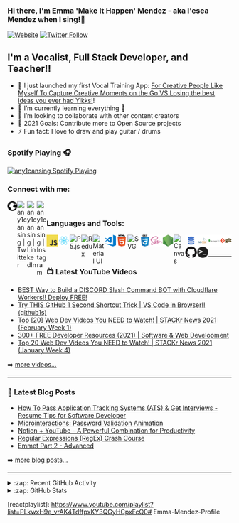 ### Hi there, I'm Emma 'Make It Happen' Mendez - aka I'esea Mendez when I sing!👋

[![Website](https://img.shields.io/website?label=any1cansing.com&style=for-the-badge&url=https%3A%2F%2Fany1cansing.com)](https://any1cansing.com)
[![Twitter Follow](https://img.shields.io/twitter/follow/Emma_Mendez_FSD?color=1DA1F2&logo=twitter&style=for-the-badge)](https://twitter.com/Emma_Mendez_FSD)

## I'm a Vocalist, Full Stack Developer, and Teacher!!

- 🔭 I just launched my first Vocal Training App: [For Creative People Like Myself To Capture Creative Moments on the Go  VS Losing the best ideas you ever had Yikks!][course]!
- 🌱 I’m currently learning everything 🤣
- 👯 I’m looking to collaborate with other content creators
- 🥅 2021 Goals: Contribute more to Open Source projects
- ⚡ Fun fact: I love to draw and play guitar / drums

### Spotify Playing 🎧

[<img src="https://now-playing-any1cansing.vercel.app/api/spotify-playing" alt="any1cansing Spotify Playing" width="350" />](https://open.spotify.com/user/swyqyimdc12jajde4vpwd2x1b)

### Connect with me:

[<img align="left" alt="any1cansing.com" width="22px" src="https://raw.githubusercontent.com/iconic/open-iconic/master/svg/globe.svg" />][website]
<!-- [<img align="left" alt="any1cansing | YouTube" width="22px" src="https://cdn.jsdelivr.net/npm/simple-icons@v3/icons/youtube.svg" />][youtube] -->
[<img align="left" alt="any1cansing | Twitter" width="22px" src="https://cdn.jsdelivr.net/npm/simple-icons@v3/icons/twitter.svg" />][twitter]
[<img align="left" alt="any1cansing | LinkedIn" width="22px" src="https://cdn.jsdelivr.net/npm/simple-icons@v3/icons/linkedin.svg" />][linkedin]
[<img align="left" alt="any1cansing | Instagram" width="22px" src="https://cdn.jsdelivr.net/npm/simple-icons@v3/icons/instagram.svg" />][instagram]

<br />

### Languages and Tools:
<img align="left" alt="JavaScript" width="26px" src="https://raw.githubusercontent.com/github/explore/80688e429a7d4ef2fca1e82350fe8e3517d3494d/topics/javascript/javascript.png" />
<img align="left" alt="React" width="26px" src="https://raw.githubusercontent.com/github/explore/80688e429a7d4ef2fca1e82350fe8e3517d3494d/topics/react/react.png" />
<img align="left" alt="P5.js" width="26px" src="https://p5js.org/assets/img/p5js.svg" />
<img align="left" alt="Redux" width="26px" src="https://logodix.com/logo/2074072.png" />
<img align="left" alt="Material UI" width="26px" src="https://material-ui.com/static/logo_raw.svg" />
<img align="left" alt="Visual Studio Code" width="26px" src="https://raw.githubusercontent.com/github/explore/80688e429a7d4ef2fca1e82350fe8e3517d3494d/topics/visual-studio-code/visual-studio-code.png" />
<img align="left" alt="HTML5" width="26px" src="https://raw.githubusercontent.com/github/explore/80688e429a7d4ef2fca1e82350fe8e3517d3494d/topics/html/html.png" />
<img align="left" alt="SVG" width="26px" src="https://encrypted-tbn0.gstatic.com/images?q=tbn:ANd9GcRr31U4_3zzNQ43AbhtP_z9N6DsgodnrHBtcA&usqp=CAU" />
<img align="left" alt="CSS3" width="26px" src="https://raw.githubusercontent.com/github/explore/80688e429a7d4ef2fca1e82350fe8e3517d3494d/topics/css/css.png" />
<img align="left" alt="Sass" width="26px" src="https://raw.githubusercontent.com/github/explore/80688e429a7d4ef2fca1e82350fe8e3517d3494d/topics/sass/sass.png" />
<img align="left" alt="Node.js" width="26px" src="https://raw.githubusercontent.com/github/explore/80688e429a7d4ef2fca1e82350fe8e3517d3494d/topics/nodejs/nodejs.png" />
<img align="left" alt="Canvas" width="26px" src="https://encrypted-tbn0.gstatic.com/images?q=tbn:ANd9GcRWvryo7xbBURkc1d4f_6qGZo_kZCmz5JbKww&usqp=CAU" />
<img align="left" alt="SQL" width="26px" src="https://raw.githubusercontent.com/github/explore/80688e429a7d4ef2fca1e82350fe8e3517d3494d/topics/sql/sql.png" />
<img align="left" alt="MySQL" width="26px" src="https://raw.githubusercontent.com/github/explore/80688e429a7d4ef2fca1e82350fe8e3517d3494d/topics/mysql/mysql.png" />
<img align="left" alt="MongoDB" width="26px" src="https://raw.githubusercontent.com/github/explore/80688e429a7d4ef2fca1e82350fe8e3517d3494d/topics/mongodb/mongodb.png" />
<img align="left" alt="Git" width="26px" src="https://raw.githubusercontent.com/github/explore/80688e429a7d4ef2fca1e82350fe8e3517d3494d/topics/git/git.png" />
<img align="left" alt="GitHub" width="26px" src="https://raw.githubusercontent.com/github/explore/78df643247d429f6cc873026c0622819ad797942/topics/github/github.png" />
<img align="left" alt="Terminal" width="26px" src="https://raw.githubusercontent.com/github/explore/80688e429a7d4ef2fca1e82350fe8e3517d3494d/topics/terminal/terminal.png" />




<br />
<br />

---

### 📺 Latest YouTube Videos

<!-- YOUTUBE:START -->
- [BEST Way to Build a DISCORD Slash Command BOT with Cloudflare Workers!! Deploy FREE!](https://www.youtube.com/watch?v=xRt9PwphmY8)
- [Try THIS GitHub 1 Second Shortcut Trick | VS Code in Browser!! (github1s)](https://www.youtube.com/watch?v=AXXwgJJVeiQ)
- [Top [20] Web Dev Videos You NEED to Watch! | STACKr News 2021 (February Week 1)](https://www.youtube.com/watch?v=b6rMI_h49fo)
- [300+ FREE Developer Resources (2021) | Software & Web Development](https://www.youtube.com/watch?v=WS4CjQx4IUA)
- [Top 20 Web Dev Videos You NEED to Watch! | STACKr News 2021 (January Week 4)](https://www.youtube.com/watch?v=GgVN0e0Trns)
<!-- YOUTUBE:END -->

➡️ [more videos...](https://youtube.com/any1cansing)

---

### 📕 Latest Blog Posts

<!-- BLOG-POST-LIST:START -->
- [How To Pass Application Tracking Systems (ATS) & Get Interviews - Resume Tips for Software Developer](https://dev.to/any1cansing/how-to-pass-application-tracking-systems-ats-get-interviews-resume-tips-for-software-developer-4bmo)
- [Microinteractions: Password Validation Animation](https://dev.to/any1cansing/microinteractions-password-validation-animation-5629)
- [Notion + YouTube - A Powerful Combination for Productivity](https://dev.to/any1cansing/notion-youtube-a-powerful-combination-for-productivity-1def)
- [Regular Expressions (RegEx) Crash Course](https://dev.to/any1cansing/regular-expressions-regex-crash-course-248n)
- [Emmet Part 2 - Advanced](https://dev.to/any1cansing/emmet-part-2-advanced-4c65)
<!-- BLOG-POST-LIST:END -->

➡️ [more blog posts...](https://any1cansing.com)

---

<details>
  <summary>:zap: Recent GitHub Activity</summary>
  
<!--START_SECTION:activity-->
1. 🎉 Merged PR [#5](https://github.com/any1cansing/free-developer-resources/pull/5) in [any1cansing/free-developer-resources](https://github.com/any1cansing/free-developer-resources)
2. 🎉 Merged PR [#4](https://github.com/any1cansing/free-developer-resources/pull/4) in [any1cansing/free-developer-resources](https://github.com/any1cansing/free-developer-resources)
3. 🎉 Merged PR [#3](https://github.com/any1cansing/free-developer-resources/pull/3) in [any1cansing/free-developer-resources](https://github.com/any1cansing/free-developer-resources)
4. ❗️ Closed issue [#2](https://github.com/any1cansing/free-developer-resources/issues/2) in [any1cansing/free-developer-resources](https://github.com/any1cansing/free-developer-resources)
5. 🗣 Commented on [#2](https://github.com/any1cansing/free-developer-resources/issues/2) in [any1cansing/free-developer-resources](https://github.com/any1cansing/free-developer-resources)
<!--END_SECTION:activity-->

</details>

<details>
  <summary>:zap: GitHub Stats</summary>

  <img align="left" alt="any1cansing's GitHub Stats" src="https://github-readme-stats.any1cansing.vercel.app/api?username=any1cansing&show_icons=true&hide_border=true" />

</details>

[website]: https://any1cansing.com
[course]: https://any1cansing.com/courses/
[twitter]: https://twitter.com/Emma_Mendez_FSD
<!-- [youtube]: https://youtube.com/any1cansing -->
[instagram]: https://www.instagram.com/black_codher_emmamendez/
[linkedin]: https://www.linkedin.com/in/emmamendez/
[webdevplaylist]: https://www.youtube.com/playlist?list=PLkwxH9e_vrAJ0WbEsFA9W3I1W-g_BTsbt
[jsplaylist]: https://www.youtube.com/playlist?list=PLkwxH9e_vrALRJKu7wfXby3MKeflhTu6B
[cssplaylist]: https://www.youtube.com/playlist?list=PLkwxH9e_vrALSdvZuEh6gqQdmDoDIoqz4
[reactplaylist]: https://www.youtube.com/playlist?list=PLkwxH9e_vrAK4TdffpxKY3QGyHCpxFcQ0# Emma-Mendez-Profile
